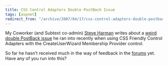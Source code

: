 ```yaml
---
title: CSS Control Adapters Double PostBack Issue
tags: [aspnet]
redirect_from: "/archive/2007/04/17/css-control-adapters-double-postback-issue.aspx/"
---
```


My Coworker (and
Subtext
co-admin) [Steve
Harman](http://stevenharman.net/blog/ "Steve Harman's Blog") writes
about a [weird double PostBack
issue](http://stevenharman.net/blog/archive/2007/04/18/css-control-adapters-cause-double-postback-in-ie.aspx "Double Postback Issue")
he ran into recently when using CSS Friendly Control Adapters with the
CreateUserWizard Membership Provider control.

So far he hasn’t received much in the way of feedback in the
[forums](http://stevenharman.net/blog/archive/2007/04/18/css-control-adapters-cause-double-postback-in-ie.aspx "Forums")
yet. Have any of you run into this?

